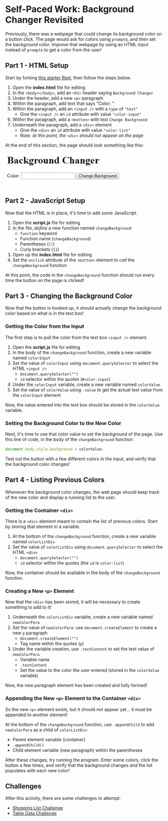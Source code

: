 # Self-Paced Work: Background Changer Revisited
Previously, there was a webpage that could change its background color on a button click. The page would ask for colors using `prompt`s, and then set the background color. Improve that webpage by using an HTML input instead of `prompt`s to get a color from the user!

## Part 1 - HTML Setup
Start by forking [this starter Repl](https://replit.com/@HylandOutreach/JavaScriptStarter), then follow the steps below.

1. Open the **index.html** file for editing
1. In the `<body></body>`, add an `<h1>` header saying `Background Changer`
1. Under the header, add a new `<p>` paragraph
1. Within the paragraph, add text that says "Color: "
1. Within the paragraph, add an `<input />` with a `type` of `"text"`
    - Give the `<input />` an `id` attribute with value `"color-input"`
1. Within the paragraph, add a `<button>` with text `Change Background`
1. Underneath the paragraph, add a `<div>` element
    - Give the `<div>` an `id` attribute with value `"color-list"`
    - _Note: at this point, the `<div>` should not appear on the page_

At the end of this section, the page should look something like this:

![](Assets/BgChanger.png)

## Part 2 - JavaScript Setup
Now that the HTML is in place, it's time to add some JavaScript.

1. Open the **script.js** file for editing
1. In the file, _define_ a new function named `changeBackground`
    - `function` keyword
    - Function name (`changeBackground`)
    - Parentheses (`()`)
    - Curly brackets (`{}`)
1. Open up the **index.html** file for editing
1. Set the `onclick` attribute of the `<button>` element to _call_ the `changeBackground` function

At this point, the code in the `changeBackground` function should run every time the button on the page is clicked!

## Part 3 - Changing the Background Color
Now that the button is hooked up, it should actually change the background color based on what is in the text box!

### Getting the Color from the Input
The first step is to pull the color from the text box `<input />` element.

1. Open the **script.js** file for editing
1. In the body of the `changeBackground` function, create a new variable named `colorInput`
1. Set the value of `colorInput` using `document.querySelector` to select the HTML `<input />`
    - `document.querySelector("")`
    - `id` selector within the quotes (`#color-input`)
1. Under the `colorInput` variable, create a new variable named `colorValue`
1. Set the value of `colorValue` using `.value` to get the actual text value from the `colorInput` element

Now, the value entered into the text box should be stored in the `colorValue` variable.

### Setting the Background Color to the New Color
Next, it's time to use that color value to set the background of the page. Use this line of code, in the body of the `changeBackground` function:

```js
document.body.style.background = colorValue;
```

Test out the button with a few different colors in the input, and verify that the background color changes!

## Part 4 - Listing Previous Colors
Whenever the background color changes, the web page should keep track of the new color and display a running list to the user.

### Getting the Container `<div>`
There is a `<div>` element meant to contain the list of previous colors. Start by storing that element in a variable.

1. At the bottom of the `changeBackground` function, create a new variable named `colorListDiv`
1. Set the value of `colorListDiv` using `document.querySelector` to select the HTML `<div>`
    - `document.querySelector("")`
    - `id` selector within the quotes (the `id` is `color-list`)

Now, the container should be available in the body of the `changeBackground` function.

### Creating a New `<p>` Element
Now that the `<div>` has been stored, it will be necessary to create something to add to it!

1. Underneath the `colorListDiv` variable, create a new variable named `newColorPara`
1. Set the value of `newColorPara`: use `document.createElement` to create a new `p` paragraph
    - `document.createElement("")`
    - Tag name within the quotes (`p`)
1. Under the variable creation, use `.textContent` to set the text value of `newColorPara`
    - Variable name
    - `.textContent`
    - Set the value to the color the user entered (stored in the `colorValue` variable)

Now, the new paragraph element has been created and fully formed!

### Appending the New `<p>` Element to the Container `<div>`
So the new `<p>` element exists, but it should not appear yet... it must be appended to another element!

At the bottom of the `changeBackground` function, use `.appendChild` to add `newColorPara` as a child of `colorListDiv`:

- Parent element variable (container)
- `.appendChild()`
- Child element variable (new paragraph) within the parentheses

After these changes, try running the program. Enter some colors, click the button a few times, and verify that the background changes _and_ the list populates with each new color!

## Challenges
After this activity, there are some challenges to attempt:

- [Shopping List Challenge](Challenges/ShoppingListChallenge.md)
- [Table Data Challenge](Challenges/TableDataChallenge.md)

